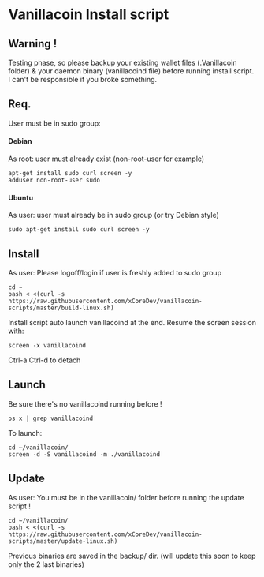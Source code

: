 # Vanillacoin Install script

## Warning !
Testing phase, so please backup your existing wallet files (.Vanillacoin folder) & your daemon binary (vanillacoind file) before running install script.
I can't be responsible if you broke something.

## Req.
User must be in sudo group:

#### Debian
As root: user must already exist (non-root-user for example)
```
apt-get install sudo curl screen -y
adduser non-root-user sudo
```

#### Ubuntu
As user: user must already be in sudo group (or try Debian style)
```
sudo apt-get install sudo curl screen -y
```

## Install
As user: Please logoff/login if user is freshly added to sudo group
```
cd ~
bash < <(curl -s  https://raw.githubusercontent.com/xCoreDev/vanillacoin-scripts/master/build-linux.sh)
```
Install script auto launch vanillacoind at the end.
Resume the screen session with:
```
screen -x vanillacoind
```
Ctrl-a Ctrl-d to detach

## Launch
Be sure there's no vanillacoind running before !
```
ps x | grep vanillacoind
```
To launch:
```
cd ~/vanillacoin/
screen -d -S vanillacoind -m ./vanillacoind
```

## Update
As user: You must be in the vanillacoin/ folder before running the update script !

```
cd ~/vanillacoin/
bash < <(curl -s  https://raw.githubusercontent.com/xCoreDev/vanillacoin-scripts/master/update-linux.sh)
```
Previous binaries are saved in the backup/ dir. (will update this soon to keep only the 2 last binaries)